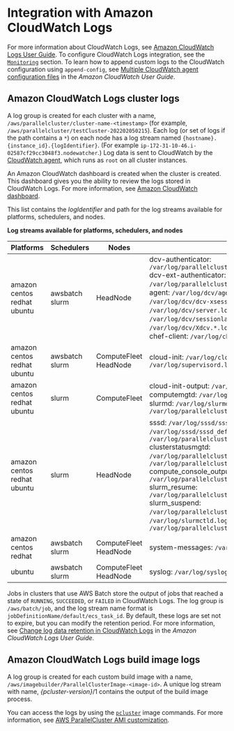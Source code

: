 # Integration with Amazon CloudWatch Logs<a name="cloudwatch-logs-v3"></a>

For more information about CloudWatch Logs, see [Amazon CloudWatch Logs User Guide](https://docs.aws.amazon.com/AmazonCloudWatch/latest/logs/)\. To configure CloudWatch Logs integration, see the [`Monitoring`](Monitoring-v3.md) section\. To learn how to append custom logs to the CloudWatch configuration using `append-config`, see [Multiple CloudWatch agent configuration files](https://docs.aws.amazon.com/AmazonCloudWatch/latest/monitoring/CloudWatch-Agent-common-scenarios.html#CloudWatch-Agent-multiple-config-files) in the *Amazon CloudWatch User Guide*\.

## Amazon CloudWatch Logs cluster logs<a name="cloudwatch-logs-clusters"></a>

A log group is created for each cluster with a name, `/aws/parallelcluster/cluster-name-<timestamp>` \(for example, `/aws/parallelcluster/testCluster-202202050215`\)\. Each log \(or set of logs if the path contains a `*`\) on each node has a log stream named `{hostname}.{instance_id}.{logIdentifier}`\. \(For example `ip-172-31-10-46.i-02587cf29cc3048f3.nodewatcher`\.\) Log data is sent to CloudWatch by the [CloudWatch agent](https://docs.aws.amazon.com/AmazonCloudWatch/latest/monitoring/Install-CloudWatch-Agent.html), which runs as `root` on all cluster instances\.

An Amazon CloudWatch dashboard is created when the cluster is created\. This dashboard gives you the ability to review the logs stored in CloudWatch Logs\. For more information, see [Amazon CloudWatch dashboard](cloudwatch-dashboard-v3.md)\.

This list contains the *logIdentifier* and path for the log streams available for platforms, schedulers, and nodes\.


**Log streams available for platforms, schedulers, and nodes**  

| Platforms | Schedulers | Nodes | Log streams | 
| --- | --- | --- | --- | 
|  amazon centos redhat ubuntu  |  awsbatch slurm  |  HeadNode  |  dcv\-authenticator: `/var/log/parallelcluster/pcluster_dcv_authenticator.log` dcv\-ext\-authenticator: `/var/log/parallelcluster/pcluster_dcv_connect.log` dcv\-agent: `/var/log/dcv/agent.*.log` dcv\-xsession: `/var/log/dcv/dcv-xsession.*.log` dcv\-server: `/var/log/dcv/server.log` dcv\-session\-launcher: `/var/log/dcv/sessionlauncher.log` Xdcv: `/var/log/dcv/Xdcv.*.log` cfn\-init: `/var/log/cfn-init.log` chef\-client: `/var/log/chef-client.log`  | 
|  amazon centos redhat ubuntu  |  awsbatch slurm  |  ComputeFleet HeadNode  |  cloud\-init: `/var/log/cloud-init.log` supervisord: `/var/log/supervisord.log`  | 
|  amazon centos redhat ubuntu  |  slurm  |  ComputeFleet  |  cloud\-init\-output: `/var/log/cloud-init-output.log` computemgtd: `/var/log/parallelcluster/computemgtd` slurmd: `/var/log/slurmd.log` slurm\_prolog\_epilog: `/var/log/parallelcluster/slurm_prolog_epilog.log`  | 
|  amazon centos redhat ubuntu  |  slurm  |  HeadNode  |  sssd: `/var/log/sssd/sssd.log` sssd\_domain\_default: `/var/log/sssd/sssd_default.log` pam\_ssh\_key\_generator: `/var/log/parallelcluster/pam_ssh_key_generator.log` clusterstatusmgtd: `/var/log/parallelcluster/clusterstatusmgtd` clustermgtd: `/var/log/parallelcluster/clustermgtd` compute\_console\_output: `/var/log/parallelcluster/compute_console_output` slurm\_resume: `/var/log/parallelcluster/slurm_resume.log` slurm\_suspend: `/var/log/parallelcluster/slurm_suspend.log` slurmctld: `/var/log/slurmctld.log` slurm\_fleet\_status\_manager: `/var/log/parallelcluster/slurm_fleet_status_manager.log`  | 
|  amazon centos redhat  |  awsbatch slurm  |  ComputeFleet HeadNode  |  system\-messages: `/var/log/messages`  | 
|  ubuntu  |  awsbatch slurm  |  ComputeFleet HeadNode  |  syslog: `/var/log/syslog`  | 

Jobs in clusters that use AWS Batch store the output of jobs that reached a state of `RUNNING`, `SUCCEEDED`, or `FAILED` in CloudWatch Logs\. The log group is `/aws/batch/job`, and the log stream name format is `jobDefinitionName/default/ecs_task_id`\. By default, these logs are set not to expire, but you can modify the retention period\. For more information, see [Change log data retention in CloudWatch Logs](https://docs.aws.amazon.com/AmazonCloudWatch/latest/logs/SettingLogRetention.html) in the *Amazon CloudWatch Logs User Guide*\.

## Amazon CloudWatch Logs build image logs<a name="cloudwatch-logs-build-images"></a>

A log group is created for each custom build image with a name, `/aws/imagebuilder/ParallelClusterImage-<image-id>`\. A unique log stream with name, *\{pcluster\-version\}*/1 contains the output of the build image process\.

You can access the logs by using the [`pcluster`](pcluster-v3.md) image commands\. For more information, see [AWS ParallelCluster AMI customization](custom-ami-v3.md)\.
